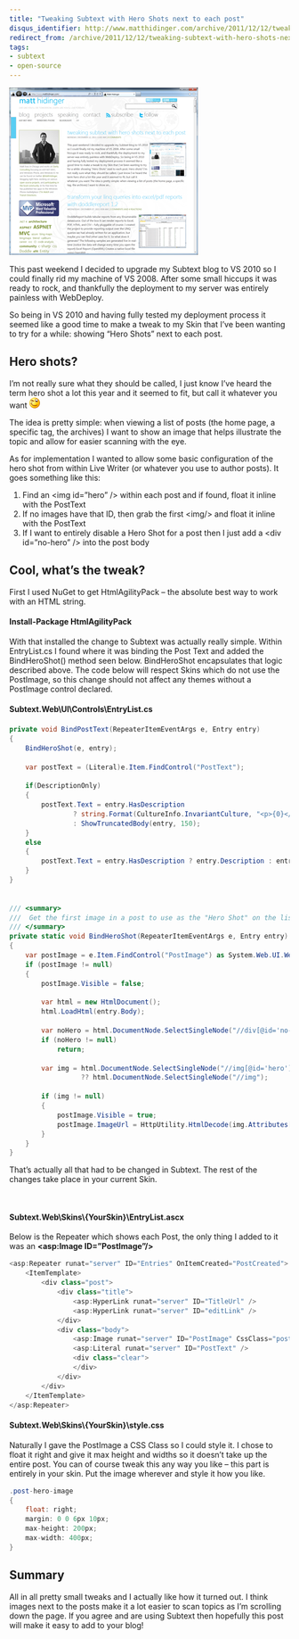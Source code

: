 ```yaml
---
title: "Tweaking Subtext with Hero Shots next to each post"
disqus_identifier: http://www.matthidinger.com/archive/2011/12/12/tweaking-subtext-with-hero-shots-next-to-each-post.aspx
redirect_from: /archive/2011/12/12/tweaking-subtext-with-hero-shots-next-to-each-post.aspx/
tags: 
- subtext
- open-source
---
```

![](/images/subtext-content/www_matthidinger_com/Windows-Live-Writer/Modify_8E10/image_thumb_1.png)

This past weekend I decided to upgrade my Subtext blog to VS 2010 so I could finally rid my machine of VS 2008. After some small hiccups it was ready to rock, and thankfully the deployment to my server was entirely painless with WebDeploy.

So being in VS 2010 and having fully tested my deployment process it seemed like a good time to make a tweak to my Skin that I’ve been wanting to try for a while: showing “Hero Shots” next to each post.

Hero shots?
-----------

I’m not really sure what they should be called, I just know I’ve heard the term hero shot a lot this year and it seemed to fit, but call it whatever you want <img src="/images/subtext-content/www_matthidinger_com/Windows-Live-Writer/Modify_8E10/wlEmoticon-winkingsmile_2.png" alt="Winking smile" class="wlEmoticon wlEmoticon-winkingsmile" />

The idea is pretty simple: when viewing a list of posts (the home page, a specific tag, the archives) I want to show an image that helps illustrate the topic and allow for easier scanning with the eye.

As for implementation I wanted to allow some basic configuration of the hero shot from within Live Writer (or whatever you use to author posts). It goes something like this:

1.  Find an &lt;img id=”hero” /&gt; within each post and if found, float it inline with the PostText
2.  If no images have that ID, then grab the first &lt;img/&gt; and float it inline with the PostText
3.  If I want to entirely disable a Hero Shot for a post then I just add a &lt;div id=”no-hero” /&gt; into the post body

Cool, what’s the tweak?
-----------------------

First I used NuGet to get HtmlAgilityPack – the absolute best way to work with an HTML string.

#### Install-Package HtmlAgilityPack

With that installed the change to Subtext was actually really simple. Within EntryList.cs I found where it was binding the Post Text and added the BindHeroShot() method seen below. BindHeroShot encapsulates that logic described above. The code below will respect Skins which do not use the PostImage, so this change should not affect any themes without a PostImage control declared.

#### Subtext.Web\\UI\\Controls\\EntryList.cs

```csharp
private void BindPostText(RepeaterItemEventArgs e, Entry entry)
{
    BindHeroShot(e, entry);

    var postText = (Literal)e.Item.FindControl("PostText");

    if(DescriptionOnly)
    {
        postText.Text = entry.HasDescription
                ? string.Format(CultureInfo.InvariantCulture, "<p>{0}</p>", entry.Description)
                : ShowTruncatedBody(entry, 150);
    }
    else
    {
        postText.Text = entry.HasDescription ? entry.Description : entry.Body;
    }
}


/// <summary>
///  Get the first image in a post to use as the "Hero Shot" on the list of entries
/// </summary>
private static void BindHeroShot(RepeaterItemEventArgs e, Entry entry)
{
    var postImage = e.Item.FindControl("PostImage") as System.Web.UI.WebControls.Image;
    if (postImage != null)
    {
        postImage.Visible = false;

        var html = new HtmlDocument();
        html.LoadHtml(entry.Body);

        var noHero = html.DocumentNode.SelectSingleNode("//div[@id='no-hero']");
        if (noHero != null)
            return;

        var img = html.DocumentNode.SelectSingleNode("//img[@id='hero']")
                  ?? html.DocumentNode.SelectSingleNode("//img");
                
        if (img != null)
        {
            postImage.Visible = true;
            postImage.ImageUrl = HttpUtility.HtmlDecode(img.Attributes["src"].Value);
        }
    }
}
```

That’s actually all that had to be changed in Subtext. The rest of the changes take place in your current Skin.

 

#### Subtext.Web\\Skins\\{YourSkin}\\EntryList.ascx

Below is the Repeater which shows each Post, the only thing I added to it was an **&lt;asp:Image ID=”PostImage”/&gt;**

```csharp
<asp:Repeater runat="server" ID="Entries" OnItemCreated="PostCreated">
    <ItemTemplate>
        <div class="post">
            <div class="title">
                <asp:HyperLink runat="server" ID="TitleUrl" />
                <asp:HyperLink runat="server" ID="editLink" />
            </div>
            <div class="body">
                <asp:Image runat="server" ID="PostImage" CssClass="post-hero-image" />
                <asp:Literal runat="server" ID="PostText" />
                <div class="clear">
                </div>
            </div>
        </div>
    </ItemTemplate>
</asp:Repeater>
```

#### Subtext.Web\\Skins\\{YourSkin}\\style.css

Naturally I gave the PostImage a CSS Class so I could style it. I chose to float it right and give it max height and widths so it doesn’t take up the entire post. You can of course tweak this any way you like – this part is entirely in your skin. Put the image wherever and style it how you like.

```csharp
.post-hero-image
{
    float: right;
    margin: 0 0 6px 10px;
    max-height: 200px;
    max-width: 400px;
}
```

Summary
-------

All in all pretty small tweaks and I actually like how it turned out. I think images next to the posts make it a lot easier to scan topics as I’m scrolling down the page. If you agree and are using Subtext then hopefully this post will make it easy to add to your blog!

 

